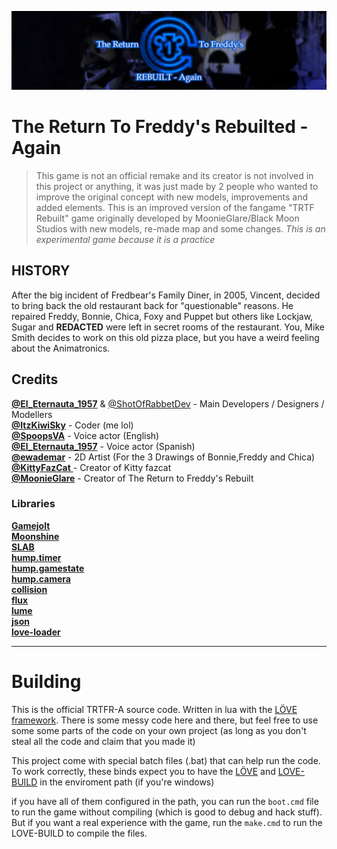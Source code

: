 [![alt text](gjpromo/gj_banner.png)](https://gamejolt.com/games/TRTF_Rebuilt_Again/864658)

# The Return To Freddy's Rebuilted - Again

> This game is not an official remake and its creator is not involved in this project or anything, it was just made by 2 people who wanted to improve the original concept with new models, improvements and added elements.
> This is an improved version of the fangame "TRTF Rebuilt" game originally developed by MoonieGlare/Black Moon Studios with new models, re-made map and some changes.
> *This is an experimental game because it is a practice*<br>

## HISTORY

After the big incident of Fredbear's Family Diner, in 2005, Vincent, decided to bring back the old restaurant back for "questionable" reasons. He repaired Freddy, Bonnie, Chica, Foxy and Puppet but others like Lockjaw, Sugar and **REDACTED** were left in secret rooms of the restaurant. You, Mike Smith decides to work on this old pizza place, but you have a weird feeling about the Animatronics.

## Credits

[**@El_Eternauta_1957**](https://gamejolt.com/@El_Eternauta_1957) & [@ShotOfRabbetDev](https://gamejolt.com/@ShotOfRabbetDev) - Main Developers / Designers / Modellers<br>
[**@ItzKiwiSky**](https://gamejolt.com/@ItzKiwiSky) - Coder (me lol)<br>
[**@SpoopsVA**](https://gamejolt.com/@SpoopsVA) - Voice actor (English)<br>
[**@El_Eternauta_1957**](https://gamejolt.com/@El_Eternauta_1957) - Voice actor (Spanish)<br>
[**@ewademar**](https://gamejolt.com/@ewademar) - 2D Artist (For the 3 Drawings of Bonnie,Freddy and Chica)<br>
[**@KittyFazCat** ](https://gamejolt.com/@KittyFazCat)- Creator of Kitty fazcat<br>
[**@MoonieGlare**](https://gamejolt.com/@MoonieGlare) - Creator of The Return to Freddy's Rebuilt

### Libraries

[**Gamejolt**](https://github.com/mbrovko/gamejoltlua)<br>
[**Moonshine**](https://github.com/vrld/moonshine)<br>
[**SLAB**](https://github.com/flamendless/Slab)<br>
[**hump.timer**](https://github.com/vrld/hump/tree/master)<br>
[**hump.gamestate**](https://github.com/vrld/hump/tree/master)<br>
[**hump.camera**](https://github.com/vrld/hump/tree/master)<br>
[**collision**](https://gitlab.com/V3X3D/love-libs/-/tree/master/CollisionLib?ref_type=heads)<br>
[**flux**](https://github.com/rxi/flux/)<br>
[**lume**](https://github.com/rxi/lume/tree/master)<br>
[**json**](https://github.com/actboy168/json.lua)<br>
[**love-loader**](https://github.com/kikito/love-loader)<br>


---

# Building

This is the official TRTFR-A source code. Written in lua with the [LÖVE framework](https://love2d.org). There is some messy code here and there, but feel free to use some some parts of the code on your own project (as long as you don't steal all the code and claim that you made it)

This project come with special batch files (.bat) that can help run the code. To work correctly, these binds expect you to have the [LÖVE](https://love2d.org) and [LOVE-BUILD](https://github.com/ellraiser/love-build/tree/main) in the enviroment path (if you're windows)

if you have all of them configured in the path, you can run the `boot.cmd` file to run the game without compiling (which is good to debug and hack stuff). But if you want a real experience with the game, run the `make.cmd` to run the LOVE-BUILD to compile the files.